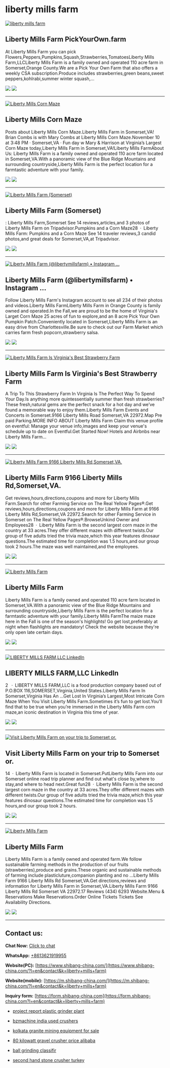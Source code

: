 # liberty mills farm

<a href="https://swt.shibang-china.com/?l=en&img&k=liberty+mills+farm" target="_blank">![liberty mills farm](http://static.shibang-china.com/all-800x300/443.jpg)</a>

## Liberty Mills Farm PickYourOwn.farm
At Liberty Mills Farm you can pick Flowers,Peppers,Pumpkins,Squash,Strawberries,TomatoesLiberty Mills Farm,LLCLiberty Mills Farm is a family owned and operated 110 acre farm in Somerset,Orange County.We are a Pick Your Own Farm that also offers a weekly CSA subscription.Produce includes strawberries,green beans,sweet peppers,kohlrabi,summer winter squash,…


<a href="https://whatsapp.shibangsoft.com/WhatsApp.php" target="_blank" title="WhatsApp">![](http://static.shibang-china.com/icon/whatsapp.png)</a> <a href="https://swt.shibang-china.com/?l=en&icon&k=liberty+mills+farm" target="_blank">![](http://static.shibang-china.com/icon/chat-en.png)</a>

---

<a href="https://swt.shibang-china.com/?l=en&img&k=liberty+mills+farm" target="_blank">![Liberty Mills Corn Maze](http://static.shibang-china.com/all-800x300/929.jpg)</a>

## Liberty Mills Corn Maze
Posts about Liberty Mills Corn Maze.Liberty Mills Farm in Somerset,VA! Brian Combs is with Mary Combs at Liberty Mills Corn Maze.November 10 at 3:48 PM &#183; Somerset,VA &#183; Fun day w Mary &amp; Harrison at Virginia’s Largest Corn Maze today,Liberty Mills Farm in Somerset,VA!Liberty Mills FarmAbout Us: Liberty Mills Farm is a family owned and operated 110 acre farm located in Somerset,VA.With a panoramic view of the Blue Ridge Mountains and surrounding countryside,Liberty Mills Farm is the perfect location for a farmtastic adventure with your family.


<a href="https://whatsapp.shibangsoft.com/WhatsApp.php" target="_blank" title="WhatsApp">![](http://static.shibang-china.com/icon/whatsapp.png)</a> <a href="https://swt.shibang-china.com/?l=en&icon&k=liberty+mills+farm" target="_blank">![](http://static.shibang-china.com/icon/chat-en.png)</a>

---

<a href="https://swt.shibang-china.com/?l=en&img&k=liberty+mills+farm" target="_blank">![Liberty Mills Farm (Somerset)](http://static.shibang-china.com/all-800x300/586.jpg)</a>

## Liberty Mills Farm (Somerset)
: Liberty Mills Farm,Somerset See 14 reviews,articles,and 3 photos of Liberty Mills Farm on Tripadvisor.Pumpkins and a Corn Maze28&ensp;&#0183;&ensp;Liberty Mills Farm: Pumpkins and a Corn Maze See 14 traveler reviews,3 candid photos,and great deals for Somerset,VA,at Tripadvisor.


<a href="https://whatsapp.shibangsoft.com/WhatsApp.php" target="_blank" title="WhatsApp">![](http://static.shibang-china.com/icon/whatsapp.png)</a> <a href="https://swt.shibang-china.com/?l=en&icon&k=liberty+mills+farm" target="_blank">![](http://static.shibang-china.com/icon/chat-en.png)</a>

---

<a href="https://swt.shibang-china.com/?l=en&img&k=liberty+mills+farm" target="_blank">![Liberty Mills Farm (@libertymillsfarm) • Instagram …](http://static.shibang-china.com/all-800x300/630.jpg)</a>

## Liberty Mills Farm (@libertymillsfarm) • Instagram …
Follow Liberty Mills Farm's Instagram account to see all 234 of their photos and videos.Liberty Mills FarmLiberty Mills Farm in Orange County is family owned and operated.In the Fall,we are proud to be the home of Virginia's Larget Corn Maze 25 acres of fun to explore,and an 8 acre Pick Your Own Pumpkin Patch.Conveniently located in Somerset,Liberty Mills Farm is an easy drive from Charlottesville.Be sure to check out our Farm Market which carries farm fresh popcorn,strawberry salsa.


<a href="https://whatsapp.shibangsoft.com/WhatsApp.php" target="_blank" title="WhatsApp">![](http://static.shibang-china.com/icon/whatsapp.png)</a> <a href="https://swt.shibang-china.com/?l=en&icon&k=liberty+mills+farm" target="_blank">![](http://static.shibang-china.com/icon/chat-en.png)</a>

---

<a href="https://swt.shibang-china.com/?l=en&img&k=liberty+mills+farm" target="_blank">![Liberty Mills Farm Is Virginia's Best Strawberry Farm](http://static.shibang-china.com/all-800x300/523.jpg)</a>

## Liberty Mills Farm Is Virginia's Best Strawberry Farm
A Trip To This Strawberry Farm In Virginia Is The Perfect Way To Spend Your Day.Is anything more quintessentially summer than fresh strawberries? These fresh,natural gems are the perfect snack for a hot day and we’ve found a memorable way to enjoy them.Liberty Mills Farm Events and Concerts in Somerset.9166 Liberty Mills Road Somerset,VA 22972.Map Pre paid Parking.MORE INFO ABOUT Liberty Mills Farm Claim this venue profile on eventful: Manage your venue info,images and keep your venue's schedule up to date on Eventful.Get Started Now! Hotels and Airbnbs near Liberty Mills Farm…


<a href="https://whatsapp.shibangsoft.com/WhatsApp.php" target="_blank" title="WhatsApp">![](http://static.shibang-china.com/icon/whatsapp.png)</a> <a href="https://swt.shibang-china.com/?l=en&icon&k=liberty+mills+farm" target="_blank">![](http://static.shibang-china.com/icon/chat-en.png)</a>

---

<a href="https://swt.shibang-china.com/?l=en&img&k=liberty+mills+farm" target="_blank">![Liberty Mills Farm 9166 Liberty Mills Rd,Somerset,VA.](http://static.shibang-china.com/all-800x300/340.jpg)</a>

## Liberty Mills Farm 9166 Liberty Mills Rd,Somerset,VA.
Get reviews,hours,directions,coupons and more for Liberty Mills Farm.Search for other Farming Service on The Real Yellow Pages&#174;.Get reviews,hours,directions,coupons and more for Liberty Mills Farm at 9166 Liberty Mills Rd,Somerset,VA 22972.Search for other Farming Service in Somerset on The Real Yellow Pages&#174;.BrowseUnkind Owner and Employees28&ensp;&#0183;&ensp;Liberty Mills Farm is the second largest corn maze in the country at 33 acres.They offer different mazes with different twists.Our group of five adults tried the trivia maze,which this year features dinosaur questions.The estimated time for completion was 1.5 hours,and our group took 2 hours.The maze was well maintained,and the employees.


<a href="https://whatsapp.shibangsoft.com/WhatsApp.php" target="_blank" title="WhatsApp">![](http://static.shibang-china.com/icon/whatsapp.png)</a> <a href="https://swt.shibang-china.com/?l=en&icon&k=liberty+mills+farm" target="_blank">![](http://static.shibang-china.com/icon/chat-en.png)</a>

---

<a href="https://swt.shibang-china.com/?l=en&img&k=liberty+mills+farm" target="_blank">![Liberty Mills Farm](http://static.shibang-china.com/all-800x300/1382.jpg)</a>

## Liberty Mills Farm
Liberty Mills Farm is a family owned and operated 110 acre farm located in Somerset,VA.With a panoramic view of the Blue Ridge Mountains and surrounding countryside,Liberty Mills Farm is the perfect location for a farmtastic adventure with your family.Liberty Mills FarmThe maize maze here in the Fall is one of the season's highlights! Go get lost,preferably at night when flashlights are mandatory! Check the website because they're only open late certain days.


<a href="https://whatsapp.shibangsoft.com/WhatsApp.php" target="_blank" title="WhatsApp">![](http://static.shibang-china.com/icon/whatsapp.png)</a> <a href="https://swt.shibang-china.com/?l=en&icon&k=liberty+mills+farm" target="_blank">![](http://static.shibang-china.com/icon/chat-en.png)</a>

---

<a href="https://swt.shibang-china.com/?l=en&img&k=liberty+mills+farm" target="_blank">![LIBERTY MILLS FARM,LLC LinkedIn](http://static.shibang-china.com/all-800x300/1485.jpg)</a>

## LIBERTY MILLS FARM,LLC LinkedIn
2 &ensp;&#0183;&ensp;LIBERTY MILLS FARM,LLC is a food production company based out of P.O.BOX 116,SOMERSET,Virginia,United States.Liberty Mills Farm In Somerset,Virginia Has An …Get Lost In Virginia’s Largest,Most Intricate Corn Maze When You Visit Liberty Mills Farm.Sometimes it’s fun to get lost.You’ll find that to be true when you’re immersed in the Liberty Mills Farm corn maze,an iconic destination in Virginia this time of year.


<a href="https://whatsapp.shibangsoft.com/WhatsApp.php" target="_blank" title="WhatsApp">![](http://static.shibang-china.com/icon/whatsapp.png)</a> <a href="https://swt.shibang-china.com/?l=en&icon&k=liberty+mills+farm" target="_blank">![](http://static.shibang-china.com/icon/chat-en.png)</a>

---

<a href="https://swt.shibang-china.com/?l=en&img&k=liberty+mills+farm" target="_blank">![Visit Liberty Mills Farm on your trip to Somerset or.](http://static.shibang-china.com/all-800x300/12.jpg)</a>

## Visit Liberty Mills Farm on your trip to Somerset or.
14&ensp;&#0183;&ensp;Liberty Mills Farm is located in Somerset.PutLiberty Mills Farm into our Somerset online road trip planner and find out what's close by,where to stay,and where to head next.Great fun28&ensp;&#0183;&ensp;Liberty Mills Farm is the second largest corn maze in the country at 33 acres.They offer different mazes with different twists.Our group of five adults tried the trivia maze,which this year features dinosaur questions.The estimated time for completion was 1.5 hours,and our group took 2 hours.


<a href="https://whatsapp.shibangsoft.com/WhatsApp.php" target="_blank" title="WhatsApp">![](http://static.shibang-china.com/icon/whatsapp.png)</a> <a href="https://swt.shibang-china.com/?l=en&icon&k=liberty+mills+farm" target="_blank">![](http://static.shibang-china.com/icon/chat-en.png)</a>

---

<a href="https://swt.shibang-china.com/?l=en&img&k=liberty+mills+farm" target="_blank">![Liberty Mills Farm](http://static.shibang-china.com/all-800x300/1077.jpg)</a>

## Liberty Mills Farm
Liberty Mills Farm is a family owned and operated farm.We follow sustainable farming methods in the production of our fruits (strawberries),produce and grains.These organic and sustainable methods of farming include plasticluture,companion planting and no …Liberty Mills Farm 9166 Liberty Mills Rd Somerset,VA.Get directions,reviews and information for Liberty Mills Farm in Somerset,VA.Liberty Mills Farm 9166 Liberty Mills Rd Somerset VA 22972.17 Reviews (434) 6293 Website.Menu &amp; Reservations Make Reservations.Order Online Tickets Tickets See Availability Directions.


<a href="https://whatsapp.shibangsoft.com/WhatsApp.php" target="_blank" title="WhatsApp">![](http://static.shibang-china.com/icon/whatsapp.png)</a> <a href="https://swt.shibang-china.com/?l=en&icon&k=liberty+mills+farm" target="_blank">![](http://static.shibang-china.com/icon/chat-en.png)</a>

---
## Contact us:

**Chat Now:** [Click to chat](https://swt.shibang-china.com?l=en&contact&k=liberty+mills+farm)

**WhatsApp:**  [+8613621919955](https://whatsapp.shibangsoft.com/WhatsApp.php)

**Website(PC):** [https://www.shibang-china.com/](https://www.shibang-china.com/?l=en&contact&k=liberty+mills+farm)

**Website(mobile):** [https://m.shibang-china.com/](https://m.shibang-china.com/?l=en&contact&k=liberty+mills+farm)

**Inquiry form:** [https://form.shibang-china.com](https://form.shibang-china.com?l=en&contact&k=liberty+mills+farm)

* [project report plastic grinder plant](../159/project%20report%20plastic%20grinder%20plant.md)

* [bzmachine india used crushers](../152/bzmachine%20india%20used%20crushers.md)

* [kolkata granite mining equipment for sale](../151/kolkata%20granite%20mining%20equipment%20for%20sale.md)

* [80 kilowatt gravel crusher price alibaba](../157/80%20kilowatt%20gravel%20crusher%20price%20alibaba.md)

* [ball grinding classifir](../155/ball%20grinding%20classifir.md)

* [second hand stone crusher turkey](../153/second%20hand%20stone%20crusher%20turkey.md)